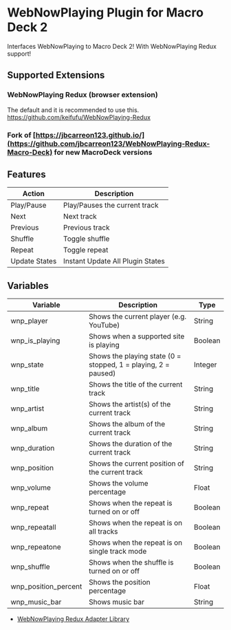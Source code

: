 # WebNowPlaying Plugin for Macro Deck 2
Interfaces WebNowPlaying to Macro Deck 2! With WebNowPlaying Redux support!

## Supported Extensions
### WebNowPlaying Redux (browser extension)
The default and it is recommended to use this.
https://github.com/keifufu/WebNowPlaying-Redux

### Fork of [https://jbcarreon123.github.io/](https://github.com/jbcarreon123/WebNowPlaying-Redux-Macro-Deck) for new MacroDeck versions

## Features
| Action | Description |
| --- | --- |
| Play/Pause | Play/Pauses the current track |
| Next | Next track |
| Previous | Previous track |
| Shuffle | Toggle shuffle |
| Repeat | Toggle repeat |
| Update States | Instant Update All Plugin States |

## Variables
| Variable | Description | Type |
| --- | --- | --- |
| wnp_player | Shows the current player (e.g. YouTube) | String |
| wnp_is_playing | Shows when a supported site is playing | Boolean |
| wnp_state | Shows the playing state (0 = stopped, 1 = playing, 2 = paused) | Integer |
| wnp_title | Shows the title of the current track | String |
| wnp_artist | Shows the artist(s) of the current track | String |
| wnp_album | Shows the album of the current track | String |
| wnp_duration | Shows the duration of the current track | String |
| wnp_position | Shows the current position of the current track | String |
| wnp_volume | Shows the volume percentage | Float |
| wnp_repeat | Shows when the repeat is turned on or off | Boolean |
| wnp_repeatall | Shows when the repeat is on all tracks | Boolean |
| wnp_repeatone | Shows when the repeat is on single track mode | Boolean |
| wnp_shuffle | Shows when the shuffle is turned on or off | Boolean |
| wnp_position_percent | Shows the position percentage | Float |
| wnp_music_bar | Shows music bar | String |

- [WebNowPlaying Redux Adapter Library](https://github.com/keifufu/WNPRedux-Adapter-Library)
